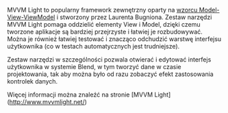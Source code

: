 ﻿MVVM Light to popularny framework zewnętrzny oparty na [wzorcu Model-View-ViewModel](https://en.wikipedia.org/wiki/Model%E2%80%93view%E2%80%93viewmodel) i stworzony przez Laurenta Bugniona. Zestaw narzędzi MVVM Light pomaga oddzielić elementy View i Model, dzięki czemu tworzone aplikacje są bardziej przejrzyste i łatwiej je rozbudowywać. Można je również łatwiej testować i znacząco odchudzić warstwę interfejsu użytkownika (co w testach automatycznych jest trudniejsze).

Zestaw narzędzi w szczególności pozwala otwierać i edytować interfejs użytkownika w systemie Blend, w tym tworzyć dane w czasie projektowania, tak aby można było od razu zobaczyć efekt zastosowania kontrolek danych.

Więcej informacji można znaleźć na stronie [MVVM Light] (http://www.mvvmlight.net/)
